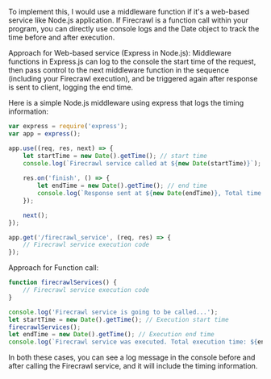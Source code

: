 To implement this, I would use a middleware function if it's a web-based service like Node.js application. If Firecrawl is a function call within your program, you can directly use console logs and the Date object to track the time before and after execution.

Approach for Web-based service (Express in Node.js):
Middleware functions in Express.js can log to the console the start time of the request, then pass control to the next middleware function in the sequence (including your Firecrawl execution), and be triggered again after response is sent to client, logging the end time.

Here is a simple Node.js middleware using express that logs the timing information:

```javascript
var express = require('express');
var app = express();

app.use((req, res, next) => {
    let startTime = new Date().getTime(); // start time
    console.log(`Firecrawl service called at ${new Date(startTime)}`);
    
    res.on('finish', () => {
        let endTime = new Date().getTime(); // end time
        console.log(`Response sent at ${new Date(endTime)}, Total time ${endTime-startTime} ms`);
    });

    next();
});

app.get('/firecrawl_service', (req, res) => {
    // Firecrawl service execution code
});
```

Approach for Function call:

```javascript
function firecrawlServices() {
    // Firecrawl service execution code
}

console.log('Firecrawl service is going to be called...');
let startTime = new Date().getTime(); // Execution start time
firecrawlServices();
let endTime = new Date().getTime(); // Execution end time
console.log(`Firecrawl service was executed. Total execution time: ${endTime-startTime} ms`);
```

In both these cases, you can see a log message in the console before and after calling the Firecrawl service, and it will include the timing information.
